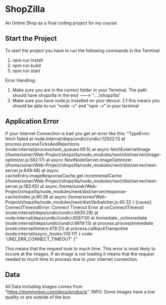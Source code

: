 # ShopZilla

An Online Shop as a final coding project for my course

## Start the Project

To start the project you have to run the following commands in the Terminal

1. npm run install
2. npm run build
3. npm run start

Error Handling:

1. Make sure you are in the correct folder in your Terminal. The path should have shopzilla in the end ---> "..../shopzilla"
2. Make sure you have node.js installed on your device:
   2.1 this means you should be able to run "node -v" and "npm -v" in your terminal

## Application Error

If your Internet Connection is bad you get an error like this:
"TypeError: fetch failed
at node:internal/deps/undici/undici:12502:13
at process.processTicksAndRejections (node:internal/process/task_queues:95:5)
at async fetchExternalImage (/home/soner/Web-Project/shopzilla/node_modules/next/dist/server/image-optimizer.js:582:17)
at async NextNodeServer.imageOptimizer (/home/soner/Web-Project/shopzilla/node_modules/next/dist/server/next-server.js:649:48)
at async cacheEntry.imageResponseCache.get.incrementalCache (/home/soner/Web-Project/shopzilla/node_modules/next/dist/server/next-server.js:182:65)
at async /home/soner/Web-Project/shopzilla/node_modules/next/dist/server/response-cache/index.js:90:36
at async /home/soner/Web-Project/shopzilla/node_modules/next/dist/lib/batcher.js:45:32 {
[cause]: ConnectTimeoutError: Connect Timeout Error
at onConnectTimeout (node:internal/deps/undici/undici:6635:28)
at node:internal/deps/undici/undici:6587:50
at Immediate.\_onImmediate (node:internal/deps/undici/undici:6619:13)
at process.processImmediate (node:internal/timers:478:21)
at process.callbackTrampoline (node:internal/async_hooks:130:17) {
code: 'UND_ERR_CONNECT_TIMEOUT'
}"

This means that the request took to much time. This error is most likely to occure at the images. If an image is not loading it means that the request needed to much time to process due to your internet connection.

## Data

All Data including images comes from "https://dummyjson.com/docs/products".
INFO: Some Images have a low quality or are outside of the box
